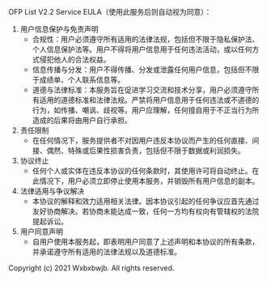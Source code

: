 OFP List V2.2 Service EULA（使用此服务后则自动视为同意）：
1. 用户信息保护与免责声明
   - 合规性：用户必须遵守所有适用的法律法规，包括但不限于隐私保护法、个人信息保护法等。用户不得将用户信息用于任何违法活动，或以任何方式侵犯他人的合法权益。
   - 信息传播与分发：用户不得传播、分发或泄露任何用户信息，包括但不限于成绩单、个人联系信息等。
   - 道德与法律标准：本服务旨在促进学习交流和技术分享，用户必须遵守所有适用的道德标准和法律法规。严禁将用户信息用于任何违法或不道德的行为，如传播、嘲讽、歧视等。用户应理解，任何擅自用于不正当行为所造成的后果将由用户自行承担。
2. 责任限制
   - 在任何情况下，服务提供者不对因用户违反本协议而产生的任何直接、间接、偶然、特殊或后果性损害负责，包括但不限于数据或利润损失。
3. 协议终止
   - 任何个人或实体在违反本协议的任何条款时，其使用许可将自动终止。在此情况下，用户必须立即停止使用本服务，并销毁所有用户信息的副本。
4. 法律适用与争议解决
   - 本协议的解释和效力适用相关法律。因本协议引起的任何争议应首先通过友好协商解决。若协商未能达成一致，任何一方均有权向有管辖权的法院提起诉讼。
5. 用户同意声明
   - 自用户使用本服务起，即表明用户同意了上述声明和本协议的所有条款，并承诺遵守所有适用的法律法规以及道德标准。
   
Copyright (c) 2021 Wxbxbwjb. All rights reserved.
